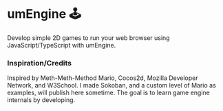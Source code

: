 # umEngine 🕹️

Develop simple 2D games to run your web browser using JavaScript/TypeScript with umEngine.

### Inspiration/Credits

Inspired by Meth-Meth-Method Mario, Cocos2d, Mozilla Developer Network, and W3School. I made Sokoban, and a custom level of Mario as examples, will publish here sometime. The goal is to learn game engine internals by developing.

